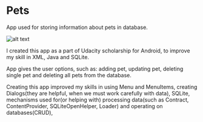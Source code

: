 # Pets
App used for storing information about pets in database.

![alt text](https://cloud.githubusercontent.com/assets/25509468/23914151/5fc31cf8-08e5-11e7-9466-d9723d0ae1e1.png)

I created this app as a part of Udacity scholarship for Android, to improve my skill in XML, Java and SQLite.

App gives the user options, such as: adding pet, updating pet, deleting single pet and deleting all pets from the database.

Creating this app improved my skills in using Menu and MenuItems, creating Dialogs(they are helpful, when we must work carefully
with data), SQLite, mechanisms used for(or helping with) processing data(such as Contract, ContentProvider, SQLiteOpenHelper, Loader) and
operating on databases(CRUD), 
